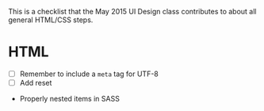 This is a checklist that the May 2015 UI Design class contributes to about all general HTML/CSS steps.


# HTML
- [ ] Remember to include a `meta` tag for UTF-8
- [ ] Add reset
- Properly nested items in SASS
